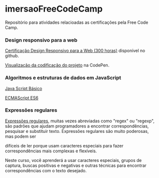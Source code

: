 # imersaoFreeCodeCamp
Repositório para atividades relacioadas as certificações pela Free Code Camp.

### Design responsivo para a web
[Certificação Design Responsivo para a Web (300 horas)](https://github.com/nildoeti/imersaoFreeCodeCamp/tree/main/certificacaoDesignResponsivoParaWeb) disponível no github.

[Visualização da codificação do projeto](https://codepen.io/nildoeti/pen/GRvWxMo) na CodePen.

### Algoritmos e estruturas de dados em JavaScript
[Java Script Básico](https://github.com/nildoeti/imersaoFreeCodeCamp/tree/main/algoritmosEestruturasDeDadosEmJavaScript/javaScriptBasico)

[ECMAScript ES6](https://github.com/nildoeti/imersaoFreeCodeCamp/tree/main/algoritmosEestruturasDeDadosEmJavaScript/ES6)

### Expressões regulares

[Expressões regulares](), muitas vezes abreviadas como "regex" ou "regexp", são 
padrões que ajudam programadores a encontrar correspondências, pesquisar e 
substituir texto. Expressões regulares são muito poderosas, mas podem ser 

difíceis de ler porque usam caracteres especiais para fazer correspondências 
mais complexas e flexíveis.

Neste curso, você aprenderá a usar caracteres especiais, grupos de captura, 
buscas positivas e negativas e outras técnicas para encontrar correspondências 
com o texto desejado.